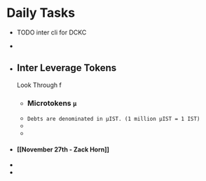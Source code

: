 # Daily Tasks
- TODO inter cli for DCKC
-
- ## Inter Leverage Tokens
  
  Look Through f
	- ### Microtokens `µ`
	- `Debts are denominated in µIST. (1 million µIST = 1 IST)`
	-
	-
- #### [[November 27th - Zack Horn]]
-
-